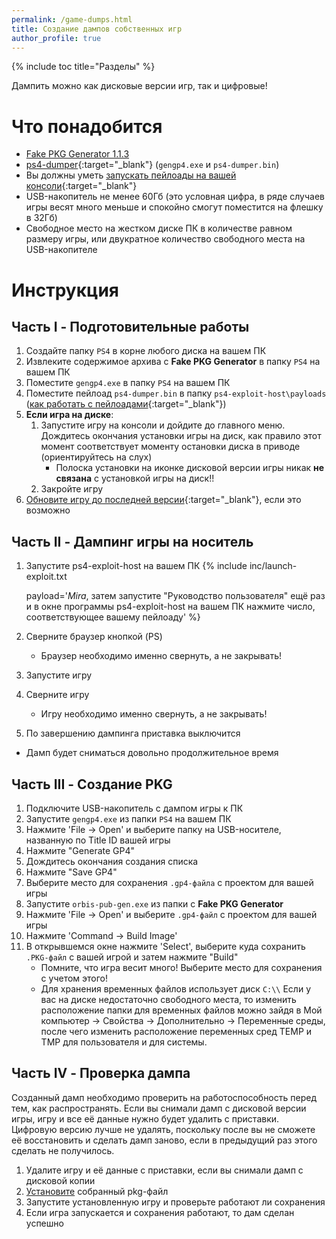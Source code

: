 ```yaml
---
permalink: /game-dumps.html
title: Создание дампов собственных игр
author_profile: true
---
```

{% include toc title="Разделы" %}

Дампить можно как дисковые версии игр, так и цифровые!

# Что понадобится

* [Fake PKG Generator 1.1.3](files/FPKGG113.7z)
* [ps4-dumper](https://github.com/xvortex/ps4-dumper-vtx/releases/latest){:target="_blank"} (`gengp4.exe` и `ps4-dumper.bin`)
* Вы должны уметь [запускать пейлоады на вашей консоли](payloads){:target="_blank"}
* USB-накопитель не менее 60Гб (это условная цифра, в ряде случаев игры весят много меньше и спокойно смогут поместится на флешку в 32Гб)
* Свободное место на жестком диске ПК в количестве равном размеру игры, или двукратное количество свободного места на USB-накопителе

# Инструкция

## Часть I - Подготовительные работы

1. Создайте папку `PS4` в корне любого диска на вашем ПК
1. Извлеките содержимое архива с **Fake PKG Generator** в папку `PS4` на вашем ПК
1. Поместите `gengp4.exe` в папку `PS4` на вашем ПК
1. Поместите пейлоад `ps4-dumper.bin` в папку `ps4-exploit-host\payloads` ([как работать с пейлоадами](payloads){:target="_blank"})
1. **Если игра на диске**: 
	1. Запустите игру на консоли и дойдите до главного меню. Дождитесь окончания установки игры на диск, как правило этот момент соответствует моменту остановки диска в приводе (ориентируйтесь на слух)
		* Полоска установки на иконке дисковой версии игры никак **не связана** с установкой игры на диск!!
	1. Закройте игру
1. [Обновите игру до последней версии](game-patches){:target="_blank"}, если это возможно

## Часть II - Дампинг игры на носитель

1. Запустите ps4-exploit-host на вашем ПК
{% include inc/launch-exploit.txt 

	payload='*Mira*, затем запустите "Руководство пользователя" ещё раз и в окне программы ps4-exploit-host на вашем ПК нажмите число, соответствующее вашему пейлоаду'
%}
1. Сверните браузер кнопкой (PS)
	* Браузер необходимо именно свернуть, а не закрывать!
1. Запустите игру
1. Сверните игру 
	* Игру необходимо именно свернуть, а не закрывать!
1. По завершению дампинга приставка выключится
* Дамп будет сниматься довольно продолжительное время

## Часть III - Создание PKG

1. Подключите USB-накопитель с дампом игры к ПК
1. Запустите `gengp4.exe` из папки `PS4` на вашем ПК
1. Нажмите 'File -> Open' и выберите папку на USB-носителе, названную по Title ID вашей игры
1. Нажмите "Generate GP4"
1. Дождитесь окончания создания списка
1. Нажмите "Save GP4"
1. Выберите место для сохранения `.gp4-файла` с проектом для вашей игры
1. Запустите `orbis-pub-gen.exe` из папки с **Fake PKG Generator** 
1. Нажмите 'File -> Open' и выберите `.gp4-файл` с проектом для вашей игры
1. Нажмите 'Command -> Build Image'
1. В открывшемся окне нажмите 'Select', выберите куда сохранить `.PKG-файл` с вашей игрой и затем нажмите "Build"
	* Помните, что игра весит много! Выберите место для сохранения с учетом этого!
	* Для хранения временных файлов использует диск `С:\\` Если у вас на диске недостаточно свободного места, то изменить расположение папки для временных файлов можно зайдя в Мой компьютер -> Свойства -> Дополнительно -> Переменные среды, после чего изменить расположение переменных сред TEMP и TMP для пользователя и для системы.
	
## Часть IV - Проверка дампа

Созданный дамп необходимо проверить на работоспособность перед тем, как распространять. Если вы снимали дамп с дисковой версии игры, игру и все её данные нужно будет удалить с приставки. Цифровую версию лучше не удалять, поскольку после вы не сможете её восстановить и сделать дамп заново, если в предыдущий раз этого сделать не получилось. 

1. Удалите игру и её данные с приставки, если вы снимали дамп с дисковой копии
1. [Установите](games) собранный pkg-файл 
1. Запустите установленную игру и проверьте работают ли сохранения
1. Если игра запускается и сохранения работают, то дам сделан успешно